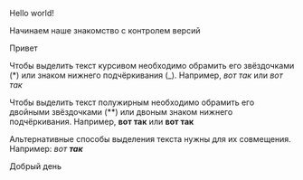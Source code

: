 Hello world!

Начинаем наше знакомство с контролем версий

Привет

Чтобы выделить текст курсивом необходимо обрамить его звёздочками (*) или знаком нижнего подчёркивания (_). Например, *вот так* или _вот так_

Чтобы выделить текст полужирным необходимо обрамить его двойными звёздочками (**) или двоным знаком нижнего подчёркивания. Например, **вот так** или __вот так__

Альтернативные способы выделения текста нужны для их совмещения. Например: _вот **так**_

Добрый день
